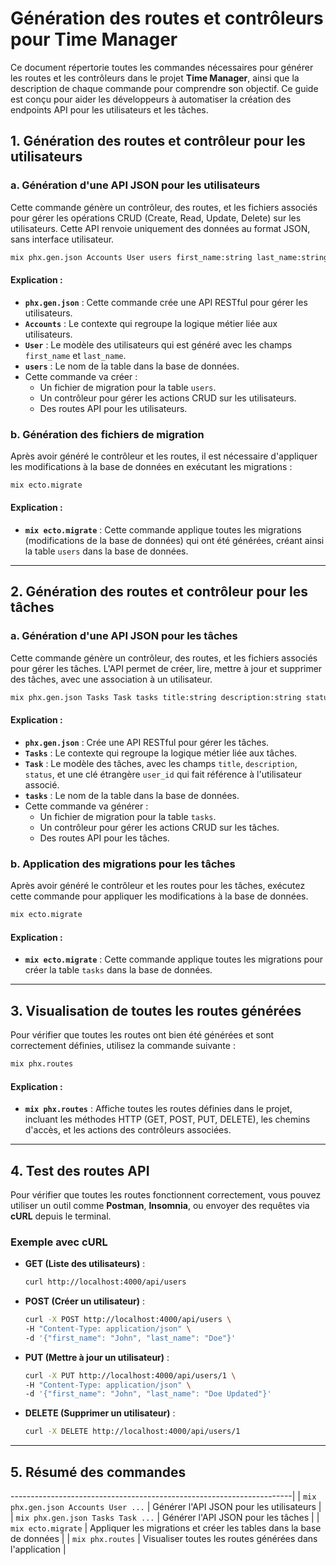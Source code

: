# Génération des routes et contrôleurs pour Time Manager

Ce document répertorie toutes les commandes nécessaires pour générer les routes et les contrôleurs dans le projet **Time Manager**, ainsi que la description de chaque commande pour comprendre son objectif. Ce guide est conçu pour aider les développeurs à automatiser la création des endpoints API pour les utilisateurs et les tâches.

## 1. **Génération des routes et contrôleur pour les utilisateurs**

### a. Génération d'une API JSON pour les utilisateurs

Cette commande génère un contrôleur, des routes, et les fichiers associés pour gérer les opérations CRUD (Create, Read, Update, Delete) sur les utilisateurs. Cette API renvoie uniquement des données au format JSON, sans interface utilisateur.

```bash
mix phx.gen.json Accounts User users first_name:string last_name:string
```

#### Explication :

- **`phx.gen.json`** : Cette commande crée une API RESTful pour gérer les utilisateurs.
- **`Accounts`** : Le contexte qui regroupe la logique métier liée aux utilisateurs.
- **`User`** : Le modèle des utilisateurs qui est généré avec les champs `first_name` et `last_name`.
- **`users`** : Le nom de la table dans la base de données.
- Cette commande va créer :
  - Un fichier de migration pour la table `users`.
  - Un contrôleur pour gérer les actions CRUD sur les utilisateurs.
  - Des routes API pour les utilisateurs.

### b. Génération des fichiers de migration

Après avoir généré le contrôleur et les routes, il est nécessaire d'appliquer les modifications à la base de données en exécutant les migrations :

```bash
mix ecto.migrate
```

#### Explication :

- **`mix ecto.migrate`** : Cette commande applique toutes les migrations (modifications de la base de données) qui ont été générées, créant ainsi la table `users` dans la base de données.

---

## 2. **Génération des routes et contrôleur pour les tâches**

### a. Génération d'une API JSON pour les tâches

Cette commande génère un contrôleur, des routes, et les fichiers associés pour gérer les tâches. L'API permet de créer, lire, mettre à jour et supprimer des tâches, avec une association à un utilisateur.

```bash
mix phx.gen.json Tasks Task tasks title:string description:string status:string user_id:references:users
```

#### Explication :

- **`phx.gen.json`** : Crée une API RESTful pour gérer les tâches.
- **`Tasks`** : Le contexte qui regroupe la logique métier liée aux tâches.
- **`Task`** : Le modèle des tâches, avec les champs `title`, `description`, `status`, et une clé étrangère `user_id` qui fait référence à l'utilisateur associé.
- **`tasks`** : Le nom de la table dans la base de données.
- Cette commande va générer :
  - Un fichier de migration pour la table `tasks`.
  - Un contrôleur pour gérer les actions CRUD sur les tâches.
  - Des routes API pour les tâches.

### b. Application des migrations pour les tâches

Après avoir généré le contrôleur et les routes pour les tâches, exécutez cette commande pour appliquer les modifications à la base de données.

```bash
mix ecto.migrate
```

#### Explication :

- **`mix ecto.migrate`** : Cette commande applique toutes les migrations pour créer la table `tasks` dans la base de données.

---

## 3. **Visualisation de toutes les routes générées**

Pour vérifier que toutes les routes ont bien été générées et sont correctement définies, utilisez la commande suivante :

```bash
mix phx.routes
```

#### Explication :

- **`mix phx.routes`** : Affiche toutes les routes définies dans le projet, incluant les méthodes HTTP (GET, POST, PUT, DELETE), les chemins d'accès, et les actions des contrôleurs associées.

---

## 4. **Test des routes API**

Pour vérifier que toutes les routes fonctionnent correctement, vous pouvez utiliser un outil comme **Postman**, **Insomnia**, ou envoyer des requêtes via **cURL** depuis le terminal.

### Exemple avec cURL

- **GET (Liste des utilisateurs)** :

  ```bash
  curl http://localhost:4000/api/users
  ```

- **POST (Créer un utilisateur)** :

  ```bash
  curl -X POST http://localhost:4000/api/users \
  -H "Content-Type: application/json" \
  -d '{"first_name": "John", "last_name": "Doe"}'
  ```

- **PUT (Mettre à jour un utilisateur)** :

  ```bash
  curl -X PUT http://localhost:4000/api/users/1 \
  -H "Content-Type: application/json" \
  -d '{"first_name": "John", "last_name": "Doe Updated"}'
  ```

- **DELETE (Supprimer un utilisateur)** :
  ```bash
  curl -X DELETE http://localhost:4000/api/users/1
  ```

---

## 5. **Résumé des commandes**

----------------------------------------------------------------------|
| `mix phx.gen.json Accounts User ...` | Générer l'API JSON pour les utilisateurs |
| `mix phx.gen.json Tasks Task ...` | Générer l'API JSON pour les tâches |
| `mix ecto.migrate` | Appliquer les migrations et créer les tables dans la base de données |
| `mix phx.routes` | Visualiser toutes les routes générées dans l'application |

